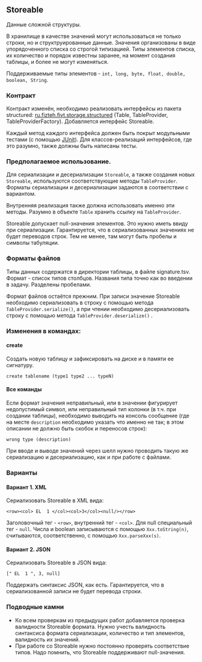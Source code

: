 ## Storeable

Данные сложной структуры.

В хранилище в качестве значений могут использоваться не только строки, но и структруированные данные.
Значения организованы в виде упорядоченного списка со строгой типизацией. Типы элементов списка, их количество и порядок
известны заранее, на момент создания таблицы, и более не могут изменяться.

Поддерживаемые типы элементов - ```int, long, byte, float, double, boolean, String```.

### Контракт

Контракт изменён, необходимо реализовать интерфейсы из пакета structured:
[ru.fizteh.fivt.storage.structured](../src/ru/fizteh/fivt/storage/structured) (Table, TableProvider, TableProviderFactory).
Добавляется интерфейс Storeable.

Каждый метод каждого интерфейса должен быть покрыт модульными тестами (с помощью [JUnit](http://junit.org/)).
Для классов-реализаций интерфейсов, где это разумно, также должны быть написаны тесты.

### Предполагаемое использование.

Для сериализации и десериализации ```Storeable```, а также создания новых ```Storeable```,
используются соответствующие методы ```TableProvider```. Форматы сериализации и десериализации
задаются в соответствии с вариантом.

Внутренняя реализация также должна использовать именно эти методы. Разумно в объекте ```Table```
хранить ссылку на ```TableProvider```.

Storeable допускает null-значения элементов. Это нужно иметь ввиду при сериализации. Гарантируется,
что в сериализованных значениях не будет переводов строк. Тем не менее, там могут быть пробелы и символы табуляции.

### Форматы файлов

Типы данных содержатся в директории таблицы, в файле signature.tsv.
Формат - список типов столбцов. Названия типа точно как во введении в задачу. Разделены пробелами.

Формат файлов остаётся прежним. При записи значение Storeable необходимо сериализовать в строку с помощью метода
```TableProvider.serialize()```, а при чтении необходимо десериализовать строку с помощью метода
```TableProvider.deserialize()``` .

### Изменения в командах:

#### create
Создать новую таблицу и зафиксировать на диске и в памяти ее сигнатуру.
```
create tablename (type1 type2 ... typeN)
```

#### Все команды
Если формат значения неправильный, или в значении фигурирует недопустимый символ, или неправильный тип колонки
(в т.ч. при создании таблицы), необходимо выводить на консоль сообщение (где на месте ```description``` необходимо
указать что именно не так; в этом описании не должно быть скобок и переносов строк):
```
wrong type (description)
```

При вводе и выводе значений через шелл нужно проводить такую же сериализацию и десериализацию,
как и при работе с файлами.

### Варианты

#### Вариант 1. XML

Сериализовать Storeable в XML вида:
```
<row><col> EL  1 </col><col>3</col><null/></row>
```
Заголовочный тег - ```<row>```, внутренний тег - ```<col>```. Для null специальный тег - ```null```.
Числа и boolean записываются с помощью ```Xxx.toString(n)```, считываются, соответственно, с помощью ```Xxx.parseXxx(s)```.

#### Вариант 2. JSON

Сериализовать Storeable в JSON вида:
```
[" EL  1 ", 3, null]
```
Поддержать синтаксис JSON, как есть. Гарантируется, что в сериализованной записи не будет перевода строки.

### Подводные камни

* Ко всем проверкам из предыдущих работ добавляется проверка валидности Storeable формата. Нужно учесть
  валидность синтаксиса формата сериализации, количество и тип элементов, валидность их значений.
* При работе со Storeable нужно постоянно проверять соответствие типов. Надо помнить, что Storeable
  поддерживают null-значения.
